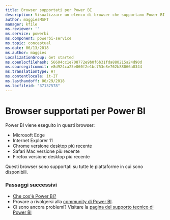 ```yaml
---
title: Browser supportati per Power BI
description: Visualizzare un elenco di browser che supportano Power BI
author: maggiesMSFT
manager: kfile
ms.reviewer: ''
ms.service: powerbi
ms.component: powerbi-service
ms.topic: conceptual
ms.date: 06/13/2018
ms.author: maggies
LocalizationGroup: Get started
ms.openlocfilehash: 56604cc1e708772e9b0f6b31fda880215a24d90d
ms.sourcegitcommit: e8d924ca25e060f2e1bc753e8e762b88066a0344
ms.translationtype: HT
ms.contentlocale: it-IT
ms.lasthandoff: 06/29/2018
ms.locfileid: "37137578"
---
```

# <a name="supported-browsers-for-power-bi"></a>Browser supportati per Power BI
Power BI viene eseguito in questi browser:

* Microsoft Edge
* Internet Explorer 11
* Chrome versione desktop più recente
* Safari Mac versione più recente
* Firefox versione desktop più recente

Questi browser sono supportati su tutte le piattaforme in cui sono disponibili.

### <a name="next-steps"></a>Passaggi successivi
* [Che cos'è Power BI?](power-bi-overview.md)
* Provare a rivolgersi alla [community di Power BI](http://community.powerbi.com/).
* Ci sono ancora problemi? Visitare la [pagina del supporto tecnico di Power BI](https://powerbi.microsoft.com/support/)

